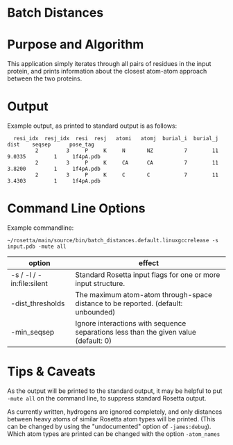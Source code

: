 Batch Distances
===============

Purpose and Algorithm
=====================

This application simply iterates through all pairs of residues in the input protein, and prints information about the closest atom-atom approach between the two proteins.

Output
======

Example output, as printed to standard output is as follows:

```
  resi_idx  resj_idx  resi  resj   atomi   atomj  burial_i  burial_j      dist    seqsep      pose_tag
         2         3     P     K     N       NZ          7        11    9.0335         1     1f4pA.pdb
         2         3     P     K     CA      CA          7        11    3.8200         1     1f4pA.pdb
         2         3     P     K     C       C           7        11    3.4303         1     1f4pA.pdb
```

Command Line Options
====================

Example commandline:

```
~/rosetta/main/source/bin/batch_distances.default.linuxgccrelease -s input.pdb -mute all
```

| option            |  effect  | 
|-------------------|----------|
| -s / -l / -in:file:silent |  Standard Rosetta input flags for one or more input structure. |
| -dist_thresholds  | The maximum atom-atom through-space distance to be reported. (default: unbounded) | 
| -min_seqsep       | Ignore interactions with sequence separations less than the given value (default: 0) 

Tips & Caveats
==============

As the output will be printed to the standard output, it may be helpful to put `-mute all` on the command line, to suppress standard Rosetta output.

As currently written, hydrogens are ignored completely, and only distances between heavy atoms of similar Rosetta atom types will be printed. (This can be changed by using the "undocumented" option of `-james:debug`). Which atom types are printed can be changed with the option `-atom_names` 


